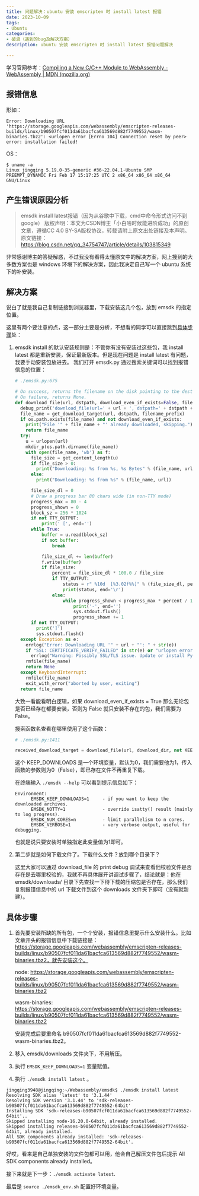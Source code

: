 ```yaml
---
title: 问题解决：ubuntu 安装 emscripten 时 install latest 报错
date: 2023-10-09
tags:
- Ubuntu
categories:
- 破浪（遇到的bug及解决方案）
description: ubuntu 安装 emscripten 时 install latest 报错问题解决

---
```


学习官网参考：[Compiling a New C/C++ Module to WebAssembly - WebAssembly | MDN (mozilla.org)](https://developer.mozilla.org/en-US/docs/WebAssembly/C_to_wasm)

## 报错信息

形如：

```shell
Error: Downloading URL 'https://storage.googleapis.com/webassembly/emscripten-releases-builds/linux/b90507fcf011da61bacfca613569d882f7749552/wasm-binaries.tbz2': <urlopen error [Errno 104] Connection reset by peer>
error: installation failed!
```

OS：

```shell
$ uname -a
Linux jingqing 5.19.0-35-generic #36~22.04.1-Ubuntu SMP PREEMPT_DYNAMIC Fri Feb 17 15:17:25 UTC 2 x86_64 x86_64 x86_64 GNU/Linux
```

## 产生错误原因分析

> emsdk install latest报错（因为从谷歌中下载，cmd中命令形式访问不到google）
> 版权声明：本文为CSDN博主「小白啥时候能进阶成功」的原创文章，遵循CC 4.0 BY-SA版权协议，转载请附上原文出处链接及本声明。
> 原文链接：https://blog.csdn.net/qq_34754747/article/details/103815349

非常感谢博主的答疑解惑，不过我没有看得太懂原文中的解决方案，网上搜到的大多数方案也是 windows 环境下的解决方案，因此我决定自己写一个 ubuntu 系统下的补安装。

## 解决方案

说白了就是我自己复制链接到浏览器里，下载安装这几个包，放到 emsdk 的指定位置。

这里有两个要注意的点，这一部分主要是分析，不想看的同学可以直接跳到[具体步骤](#solution)处：

1. emsdk install 的默认安装规则是：不管你有没有安装过这些包，我 install latest 都是重新安装，保证最新版本。但是现在问题是 install latest 有问题，我要手动安装包放进去。
   我们打开 emsdk.py 通过搜索关键词可以找到报错信息的位置：

   ```python
   # ./emsdk.py:675
   
   # On success, returns the filename on the disk pointing to the destination file that was produced
   # On failure, returns None.
   def download_file(url, dstpath, download_even_if_exists=False, filename_prefix=''):
     debug_print('download_file(url=' + url + ', dstpath=' + dstpath + ')')
     file_name = get_download_target(url, dstpath, filename_prefix)
     if os.path.exists(file_name) and not download_even_if_exists:
       print("File '" + file_name + "' already downloaded, skipping.")
       return file_name
     try:
       u = urlopen(url)
       mkdir_p(os.path.dirname(file_name))
       with open(file_name, 'wb') as f:
         file_size = get_content_length(u)
         if file_size > 0:
           print("Downloading: %s from %s, %s Bytes" % (file_name, url, file_size))
         else:
           print("Downloading: %s from %s" % (file_name, url))
   
         file_size_dl = 0
         # Draw a progress bar 80 chars wide (in non-TTY mode)
         progress_max = 80 - 4
         progress_shown = 0
         block_sz = 256 * 1024
         if not TTY_OUTPUT:
             print(' [', end='')
         while True:
             buffer = u.read(block_sz)
             if not buffer:
                 break
   
             file_size_dl += len(buffer)
             f.write(buffer)
             if file_size:
                 percent = file_size_dl * 100.0 / file_size
                 if TTY_OUTPUT:
                     status = r" %10d  [%3.02f%%]" % (file_size_dl, percent)
                     print(status, end='\r')
                 else:
                     while progress_shown < progress_max * percent / 100:
                         print('-', end='')
                         sys.stdout.flush()
                         progress_shown += 1
         if not TTY_OUTPUT:
           print(']')
           sys.stdout.flush()
     except Exception as e:
       errlog("Error: Downloading URL '" + url + "': " + str(e))
       if "SSL: CERTIFICATE_VERIFY_FAILED" in str(e) or "urlopen error unknown url type: https" in str(e):
         errlog("Warning: Possibly SSL/TLS issue. Update or install Python SSL root certificates (2048-bit or greater) supplied in Python folder or https://pypi.org/project/certifi/ and try again.")
       rmfile(file_name)
       return None
     except KeyboardInterrupt:
       rmfile(file_name)
       exit_with_error("aborted by user, exiting")
     return file_name
   ```

   大致一看能看明白逻辑，如果 download_even_if_exists = True 那么无论包是否已经存在都要安装，否则为 False 就只安装不存在的包，我们需要为 False。

   搜索函数名查看在哪里使用了这个函数：

   ```python
   # ./emsdk.py:1411
   
   received_download_target = download_file(url, download_dir, not KEEP_DOWNLOADS, filename_prefix)
   ```

   这个 KEEP_DOWNLOADS 是一个环境变量，默认为0，我们需要他为1，传入函数的参数则为0（False），即已存在文件不再重复下载。

   在终端输入 `./emsdk --help` 可以看到提示信息如下：

   ```shell
   Environment:
         EMSDK_KEEP_DOWNLOADS=1     - if you want to keep the downloaded archives.
         EMSDK_NOTTY=1              - override isatty() result (mainly to log progress).
         EMSDK_NUM_CORES=n          - limit parallelism to n cores.
         EMSDK_VERBOSE=1            - very verbose output, useful for debugging.
   ```

   也就是说只要安装时单独指定此变量值为1即可。

2. 第二步就是如何下载文件了。下载什么文件？放到哪个目录下？

   这里大家可以通过 download_file 的 print debug 调试来查看他校验文件是否存在是去哪里校验的，我就不再具体展开讲调试步骤了，结论就是：他在 emsdk/downloads/ 目录下先查找一下待下载的压缩包是否存在，那么我们复制报错信息中的 url 下载文件到这个 downloads 文件夹下即可（没有就新建）。

<h2 id="solution">具体步骤</h2>

1. 首先要安装所缺的所有包，一个个安装，报错信息里提示什么安装什么。比如文章开头的报错信息中下载链接是：https://storage.googleapis.com/webassembly/emscripten-releases-builds/linux/b90507fcf011da61bacfca613569d882f7749552/wasm-binaries.tbz2，就先安装这个。

   node: https://storage.googleapis.com/webassembly/emscripten-releases-builds/linux/b90507fcf011da61bacfca613569d882f7749552/wasm-binaries.tbz2

   wasm-binaries: https://storage.googleapis.com/webassembly/emscripten-releases-builds/linux/b90507fcf011da61bacfca613569d882f7749552/wasm-binaries.tbz2

   安装完成后要重命名 b90507fcf011da61bacfca613569d882f7749552-wasm-binaries.tbz2。

2. 移入 emsdk/downloads 文件夹下，不用解压。

3. 执行 `EMSDK_KEEP_DOWNLOADS=1` 变量赋值。

4. 执行 `./emsdk install latest`  。

```shell
jingqing3948@jingqing:~/Webassembly/emsdk$ ./emsdk install latest
Resolving SDK alias 'latest' to '3.1.44'
Resolving SDK version '3.1.44' to 'sdk-releases-b90507fcf011da61bacfca613569d882f7749552-64bit'
Installing SDK 'sdk-releases-b90507fcf011da61bacfca613569d882f7749552-64bit'..
Skipped installing node-16.20.0-64bit, already installed.
Skipped installing releases-b90507fcf011da61bacfca613569d882f7749552-64bit, already installed.
All SDK components already installed: 'sdk-releases-b90507fcf011da61bacfca613569d882f7749552-64bit'.
```

好哎，看来是自己单独安装的文件包都可以用，他会自己解压文件包后提示 All SDK components already installed。

接下来就是下一步：`./emsdk activate latest`.

最后是 `source ./emsdk_env.sh` 配置好环境变量。
